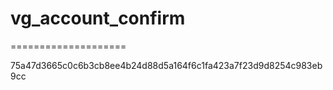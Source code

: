 # vg_account_confirm
====================

75a47d3665c0c6b3cb8ee4b24d88d5a164f6c1fa423a7f23d9d8254c983eb9cc

